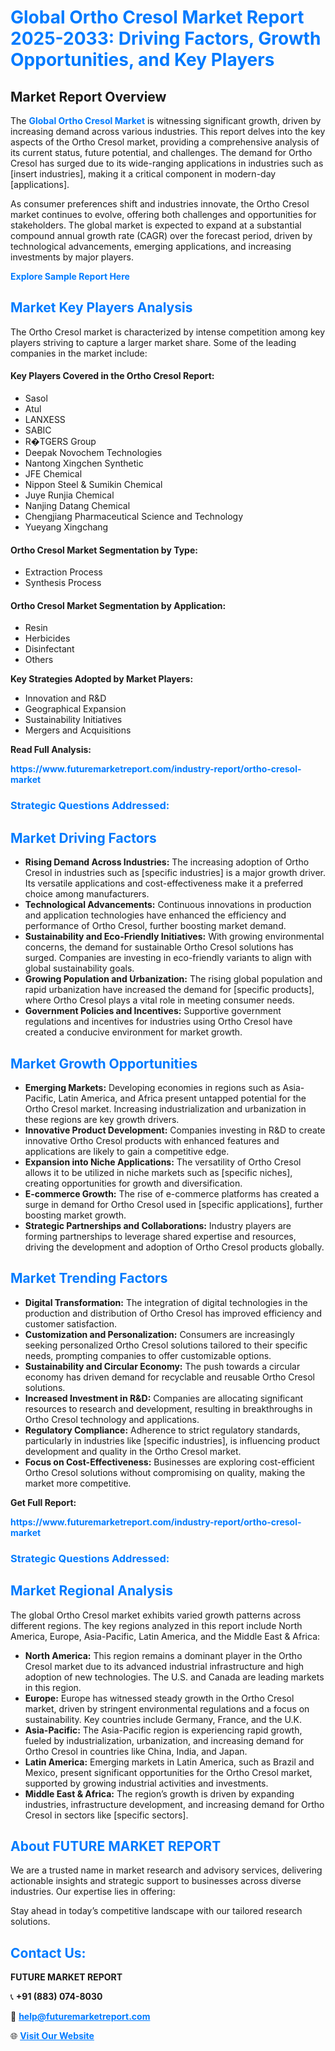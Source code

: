 <h1 style="color: #007BFF;">Global Ortho Cresol Market Report 2025-2033: Driving Factors, Growth Opportunities, and Key Players</h1>

<section id="overview">
<h2>Market Report Overview</h2>
<p>The <a href="https://www.futuremarketreport.com/industry-report/ortho-cresol-market" style="color: #007BFF; text-decoration: none;"><strong>Global Ortho Cresol Market</strong></a> is witnessing significant growth, driven by increasing demand across various industries. This report delves into the key aspects of the Ortho Cresol market, providing a comprehensive analysis of its current status, future potential, and challenges. The demand for Ortho Cresol has surged due to its wide-ranging applications in industries such as [insert industries], making it a critical component in modern-day [applications].</p>
<p>As consumer preferences shift and industries innovate, the Ortho Cresol market continues to evolve, offering both challenges and opportunities for stakeholders. The global market is expected to expand at a substantial compound annual growth rate (CAGR) over the forecast period, driven by technological advancements, emerging applications, and increasing investments by major players.</p>
</section>

<section id="overview">
<p><a href="https://www.futuremarketreport.com/request-sample/reportId=28033" style="color: #007BFF; text-decoration: none;"><strong>Explore Sample Report Here</strong></a></p>
</section>

<section id="key-players">
<h2 style="color: #007BFF;">Market Key Players Analysis</h2>
<p>The Ortho Cresol market is characterized by intense competition among key players striving to capture a larger market share. Some of the leading companies in the market include:</p>
<h4>Key Players Covered in the Ortho Cresol Report:</h4>
<ul><li>Sasol</li><li>Atul</li><li>LANXESS</li><li>SABIC</li><li>R�TGERS Group</li><li>Deepak Novochem Technologies</li><li>Nantong Xingchen Synthetic</li><li>JFE Chemical</li><li>Nippon Steel &amp; Sumikin Chemical</li><li>Juye Runjia Chemical</li><li>Nanjing Datang Chemical</li><li>Chengjiang Pharmaceutical Science and Technology</li><li>Yueyang Xingchang</li></ul>
<h4>Ortho Cresol Market Segmentation by Type:</h4>
<ul><li>Extraction Process</li><li>Synthesis Process</li></ul>

<h4>Ortho Cresol Market Segmentation by Application:</h4>
<ul><li>Resin</li><li>Herbicides</li><li>Disinfectant</li><li>Others</li></ul>
<p><strong>Key Strategies Adopted by Market Players:</strong></p>
<ul>
<li>Innovation and R&D</li>
<li>Geographical Expansion</li>
<li>Sustainability Initiatives</li>
<li>Mergers and Acquisitions</li>
</ul>
</section>

<section>
<p><strong>Read Full Analysis: </strong></p><a href="https://www.futuremarketreport.com/industry-report/ortho-cresol-market" style="color: #007BFF; text-decoration: none;"><strong>https://www.futuremarketreport.com/industry-report/ortho-cresol-market</strong></a>
<h3 style="color: #007BFF;">Strategic Questions Addressed:</h3>
</section>

<section id="driving-factors">
<h2 style="color: #007BFF;">Market Driving Factors</h2>
<ul>
<li><strong>Rising Demand Across Industries:</strong> The increasing adoption of Ortho Cresol in industries such as [specific industries] is a major growth driver. Its versatile applications and cost-effectiveness make it a preferred choice among manufacturers.</li>
<li><strong>Technological Advancements:</strong> Continuous innovations in production and application technologies have enhanced the efficiency and performance of Ortho Cresol, further boosting market demand.</li>
<li><strong>Sustainability and Eco-Friendly Initiatives:</strong> With growing environmental concerns, the demand for sustainable Ortho Cresol solutions has surged. Companies are investing in eco-friendly variants to align with global sustainability goals.</li>
<li><strong>Growing Population and Urbanization:</strong> The rising global population and rapid urbanization have increased the demand for [specific products], where Ortho Cresol plays a vital role in meeting consumer needs.</li>
<li><strong>Government Policies and Incentives:</strong> Supportive government regulations and incentives for industries using Ortho Cresol have created a conducive environment for market growth.</li>
</ul>
</section>

<section id="growth-opportunities">
<h2 style="color: #007BFF;">Market Growth Opportunities</h2>
<ul>
<li><strong>Emerging Markets:</strong> Developing economies in regions such as Asia-Pacific, Latin America, and Africa present untapped potential for the Ortho Cresol market. Increasing industrialization and urbanization in these regions are key growth drivers.</li>
<li><strong>Innovative Product Development:</strong> Companies investing in R&D to create innovative Ortho Cresol products with enhanced features and applications are likely to gain a competitive edge.</li>
<li><strong>Expansion into Niche Applications:</strong> The versatility of Ortho Cresol allows it to be utilized in niche markets such as [specific niches], creating opportunities for growth and diversification.</li>
<li><strong>E-commerce Growth:</strong> The rise of e-commerce platforms has created a surge in demand for Ortho Cresol used in [specific applications], further boosting market growth.</li>
<li><strong>Strategic Partnerships and Collaborations:</strong> Industry players are forming partnerships to leverage shared expertise and resources, driving the development and adoption of Ortho Cresol products globally.</li>
</ul>
</section>

<section id="trending-factors">
<h2 style="color: #007BFF;">Market Trending Factors</h2>
<ul>
<li><strong>Digital Transformation:</strong> The integration of digital technologies in the production and distribution of Ortho Cresol has improved efficiency and customer satisfaction.</li>
<li><strong>Customization and Personalization:</strong> Consumers are increasingly seeking personalized Ortho Cresol solutions tailored to their specific needs, prompting companies to offer customizable options.</li>
<li><strong>Sustainability and Circular Economy:</strong> The push towards a circular economy has driven demand for recyclable and reusable Ortho Cresol solutions.</li>
<li><strong>Increased Investment in R&D:</strong> Companies are allocating significant resources to research and development, resulting in breakthroughs in Ortho Cresol technology and applications.</li>
<li><strong>Regulatory Compliance:</strong> Adherence to strict regulatory standards, particularly in industries like [specific industries], is influencing product development and quality in the Ortho Cresol market.</li>
<li><strong>Focus on Cost-Effectiveness:</strong> Businesses are exploring cost-efficient Ortho Cresol solutions without compromising on quality, making the market more competitive.</li>
</ul>
</section>

<section>
<p><strong>Get Full Report: </strong></p><a href="https://www.futuremarketreport.com/industry-report/ortho-cresol-market" style="color: #007BFF; text-decoration: none;"><strong>https://www.futuremarketreport.com/industry-report/ortho-cresol-market</strong></a>
<h3 style="color: #007BFF;">Strategic Questions Addressed:</h3>
</section>


<section id="regional-analysis">
<h2 style="color: #007BFF;">Market Regional Analysis</h2>
<p>The global Ortho Cresol market exhibits varied growth patterns across different regions. The key regions analyzed in this report include North America, Europe, Asia-Pacific, Latin America, and the Middle East & Africa:</p>
<ul>
<li><strong>North America:</strong> This region remains a dominant player in the Ortho Cresol market due to its advanced industrial infrastructure and high adoption of new technologies. The U.S. and Canada are leading markets in this region.</li>
<li><strong>Europe:</strong> Europe has witnessed steady growth in the Ortho Cresol market, driven by stringent environmental regulations and a focus on sustainability. Key countries include Germany, France, and the U.K.</li>
<li><strong>Asia-Pacific:</strong> The Asia-Pacific region is experiencing rapid growth, fueled by industrialization, urbanization, and increasing demand for Ortho Cresol in countries like China, India, and Japan.</li>
<li><strong>Latin America:</strong> Emerging markets in Latin America, such as Brazil and Mexico, present significant opportunities for the Ortho Cresol market, supported by growing industrial activities and investments.</li>
<li><strong>Middle East & Africa:</strong> The region’s growth is driven by expanding industries, infrastructure development, and increasing demand for Ortho Cresol in sectors like [specific sectors].</li>
</ul>
</section>

<footer>
<h2 style="color: #007BFF;">About FUTURE MARKET REPORT</h2>
<p>We are a trusted name in market research and advisory services, delivering actionable insights and strategic support to businesses across diverse industries. Our expertise lies in offering:</p>

<p>Stay ahead in today’s competitive landscape with our tailored research solutions.</p>

<h2 style="color: #007BFF;">Contact Us:</h2>
<p><strong>FUTURE MARKET REPORT</strong></p>
<p>📞 <strong>+91 (883) 074-8030</strong></p>
<p>📧 <strong><a href="mailto:help@futuremarketreport.com" style="color: #007BFF;">help@futuremarketreport.com</a></strong></p>
<p>🌐 <strong><a href="https://www.futuremarketreport.com/" style="color: #007BFF;">Visit Our Website</a></strong></p>
</footer>